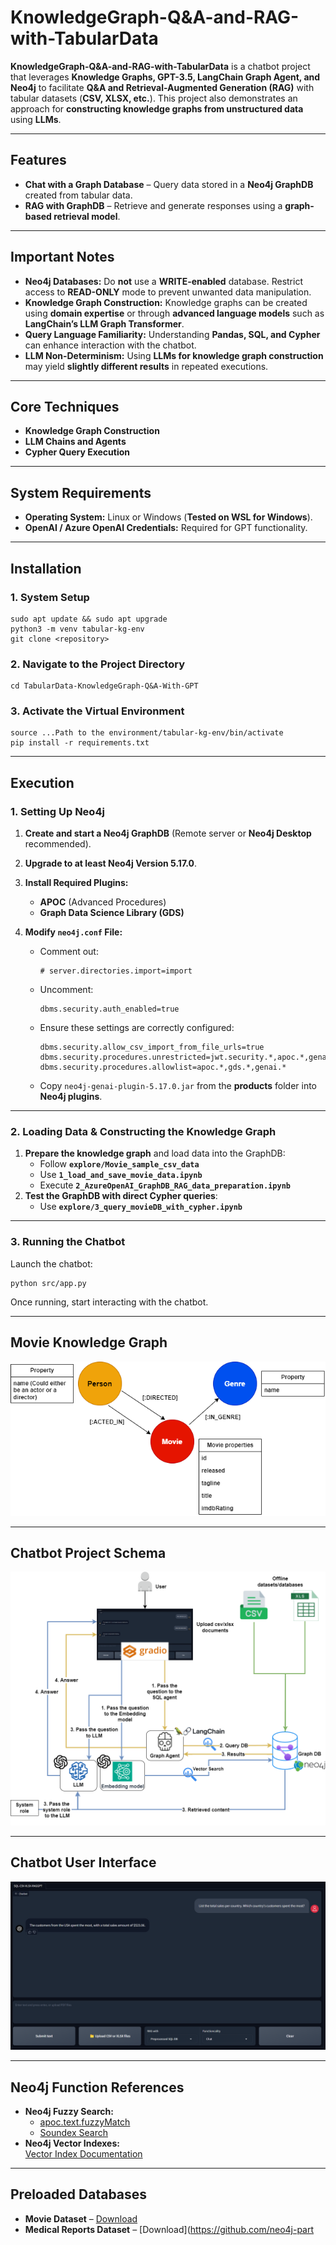 # KnowledgeGraph-Q&A-and-RAG-with-TabularData

**KnowledgeGraph-Q&A-and-RAG-with-TabularData** is a chatbot project that leverages **Knowledge Graphs, GPT-3.5, LangChain Graph Agent, and Neo4j** to facilitate **Q&A and Retrieval-Augmented Generation (RAG)** with tabular datasets (**CSV, XLSX, etc.**). This project also demonstrates an approach for **constructing knowledge graphs from unstructured data** using **LLMs**.

---

## Features
- **Chat with a Graph Database** – Query data stored in a **Neo4j GraphDB** created from tabular data.
- **RAG with GraphDB** – Retrieve and generate responses using a **graph-based retrieval model**.

---

## Important Notes
- **Neo4j Databases:** Do **not** use a **WRITE-enabled** database. Restrict access to **READ-ONLY** mode to prevent unwanted data manipulation.
- **Knowledge Graph Construction:** Knowledge graphs can be created using **domain expertise** or through **advanced language models** such as **LangChain’s LLM Graph Transformer**.
- **Query Language Familiarity:** Understanding **Pandas, SQL, and Cypher** can enhance interaction with the chatbot.
- **LLM Non-Determinism:** Using **LLMs for knowledge graph construction** may yield **slightly different results** in repeated executions.

---

## Core Techniques
- **Knowledge Graph Construction**
- **LLM Chains and Agents**
- **Cypher Query Execution**

---

## System Requirements
- **Operating System:** Linux or Windows (**Tested on WSL for Windows**).
- **OpenAI / Azure OpenAI Credentials:** Required for GPT functionality.

---

## Installation

### **1. System Setup**
```
sudo apt update && sudo apt upgrade
python3 -m venv tabular-kg-env
git clone <repository>
```

### **2. Navigate to the Project Directory**
```
cd TabularData-KnowledgeGraph-Q&A-With-GPT
```

### **3. Activate the Virtual Environment**
```
source ...Path to the environment/tabular-kg-env/bin/activate
pip install -r requirements.txt
```

---

## Execution

### **1. Setting Up Neo4j**
1. **Create and start a Neo4j GraphDB** (Remote server or **Neo4j Desktop** recommended).
2. **Upgrade to at least Neo4j Version 5.17.0**.
3. **Install Required Plugins:**
   - **APOC** (Advanced Procedures)
   - **Graph Data Science Library (GDS)**

4. **Modify `neo4j.conf` File:**
   - Comment out:  
     ```  
     # server.directories.import=import  
     ```  
   - Uncomment:  
     ```  
     dbms.security.auth_enabled=true  
     ```  
   - Ensure these settings are correctly configured:  
     ```  
     dbms.security.allow_csv_import_from_file_urls=true  
     dbms.security.procedures.unrestricted=jwt.security.*,apoc.*,genai.*  
     dbms.security.procedures.allowlist=apoc.*,gds.*,genai.*  
     ```  
   - Copy `neo4j-genai-plugin-5.17.0.jar` from the **products** folder into **Neo4j plugins**.

---

### **2. Loading Data & Constructing the Knowledge Graph**
1. **Prepare the knowledge graph** and load data into the GraphDB:
   - Follow **`explore/Movie_sample_csv_data`**
   - Use **`1_load_and_save_movie_data.ipynb`**
   - Execute **`2_AzureOpenAI_GraphDB_RAG_data_preparation.ipynb`**
2. **Test the GraphDB with direct Cypher queries**:
   - Use **`explore/3_query_movieDB_with_cypher.ipynb`**

---

### **3. Running the Chatbot**
Launch the chatbot:
```
python src/app.py
```

Once running, start interacting with the chatbot.

---

## Movie Knowledge Graph
<div align="center">
  <img src="images/movie_KnowledgeGraph.png" alt="movie_KnowledgeGraph">
</div>

---

## Chatbot Project Schema
<div align="center">
  <img src="images/projectschema.png" alt="Schema">
</div>

---

## Chatbot User Interface
<div align="center">
  <img src="images/UI.png" alt="ChatBot_UI">
</div>

---

## Neo4j Function References
- **Neo4j Fuzzy Search:**
  - [apoc.text.fuzzyMatch](https://neo4j.com/labs/apoc/4.3/overview/apoc.text/apoc.text.fuzzyMatch/)
  - [Soundex Search](https://neo4j.com/developer/kb/how-to-perform-a-soundex-search/)
- **Neo4j Vector Indexes:**  
  [Vector Index Documentation](https://neo4j.com/docs/cypher-manual/current/indexes/semantic-indexes/vector-indexes/)

---

## Preloaded Databases
- **Movie Dataset** – [Download](https://raw.githubusercontent.com/tomasonjo/blog-datasets/main/movies/movies_small.csv)
- **Medical Reports Dataset** – [Download](https://github.com/neo4j-part
